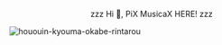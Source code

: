 <p align = "center">
zzz Hi 👋, PiX MusicaX HERE! zzz

![hououin-kyouma-okabe-rintarou](https://user-images.githubusercontent.com/129383302/229277576-4db7beac-0760-4037-b862-c12b86b1ec34.gif)

</p>
<!--
**PixMusicaX/PiXMusicaX** is a ✨ _special_ ✨ repository because its `README.md` (this file) appears on your GitHub profile.

Here are some ideas to get you started:

- 🔭 I’m currently working on Freelancing Projects and Music
- 🌱 I’m currently learning Blockchain and JS
**- 👯 I’m looking to collaborate on 
- 🤔 I’m looking for help with github itself (this place is kowai-scary)
- 💬 Ask me about "anything goes, feel free"
- 📫 How to reach me: pinakipps21@gmail.com
- 😄 Pronouns: he/him
**- ⚡ Fun fact: ...
-->

